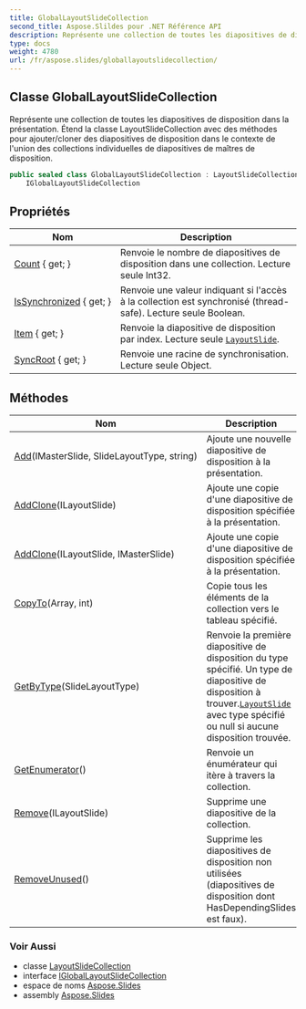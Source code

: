 ```yaml
---
title: GlobalLayoutSlideCollection
second_title: Aspose.Slildes pour .NET Référence API
description: Représente une collection de toutes les diapositives de disposition dans la présentation. Étend la classe LayoutSlideCollection avec des méthodes pour ajouter/cloner des diapositives de disposition dans le contexte de l'union des collections individuelles de diapositives de maîtres de disposition.
type: docs
weight: 4780
url: /fr/aspose.slides/globallayoutslidecollection/
---
```


## Classe GlobalLayoutSlideCollection

Représente une collection de toutes les diapositives de disposition dans la présentation. Étend la classe LayoutSlideCollection avec des méthodes pour ajouter/cloner des diapositives de disposition dans le contexte de l'union des collections individuelles de diapositives de maîtres de disposition.

```csharp
public sealed class GlobalLayoutSlideCollection : LayoutSlideCollection, 
    IGlobalLayoutSlideCollection
```

## Propriétés

| Nom | Description |
| --- | --- |
| [Count](../../aspose.slides/layoutslidecollection/count) { get; } | Renvoie le nombre de diapositives de disposition dans une collection. Lecture seule Int32. |
| [IsSynchronized](../../aspose.slides/layoutslidecollection/issynchronized) { get; } | Renvoie une valeur indiquant si l'accès à la collection est synchronisé (thread-safe). Lecture seule Boolean. |
| [Item](../../aspose.slides/layoutslidecollection/item) { get; } | Renvoie la diapositive de disposition par index. Lecture seule [`LayoutSlide`](../layoutslide). |
| [SyncRoot](../../aspose.slides/layoutslidecollection/syncroot) { get; } | Renvoie une racine de synchronisation. Lecture seule Object. |

## Méthodes

| Nom | Description |
| --- | --- |
| [Add](../../aspose.slides/globallayoutslidecollection/add)(IMasterSlide, SlideLayoutType, string) | Ajoute une nouvelle diapositive de disposition à la présentation. |
| [AddClone](../../aspose.slides/globallayoutslidecollection/addclone#addclone)(ILayoutSlide) | Ajoute une copie d'une diapositive de disposition spécifiée à la présentation. |
| [AddClone](../../aspose.slides/globallayoutslidecollection/addclone#addclone_1)(ILayoutSlide, IMasterSlide) | Ajoute une copie d'une diapositive de disposition spécifiée à la présentation. |
| [CopyTo](../../aspose.slides/layoutslidecollection/copyto)(Array, int) | Copie tous les éléments de la collection vers le tableau spécifié. |
| [GetByType](../../aspose.slides/layoutslidecollection/getbytype)(SlideLayoutType) | Renvoie la première diapositive de disposition du type spécifié. Un type de diapositive de disposition à trouver.[`LayoutSlide`](../layoutslide) avec type spécifié ou null si aucune disposition trouvée. |
| [GetEnumerator](../../aspose.slides/layoutslidecollection/getenumerator)() | Renvoie un énumérateur qui itère à travers la collection. |
| [Remove](../../aspose.slides/layoutslidecollection/remove)(ILayoutSlide) | Supprime une diapositive de la collection. |
| [RemoveUnused](../../aspose.slides/layoutslidecollection/removeunused)() | Supprime les diapositives de disposition non utilisées (diapositives de disposition dont HasDependingSlides est faux). |

### Voir Aussi

* classe [LayoutSlideCollection](../layoutslidecollection)
* interface [IGlobalLayoutSlideCollection](../igloballayoutslidecollection)
* espace de noms [Aspose.Slides](../../aspose.slides)
* assembly [Aspose.Slides](../../)

<!-- DO NOT EDIT: généré par xmldocmd pour Aspose.Slides.dll -->